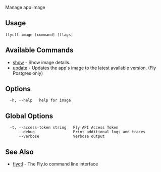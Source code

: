 Manage app image


## Usage
~~~
flyctl image [command] [flags]
~~~

## Available Commands
* [show](/docs/flyctl/image-show/)	 - Show image details.
* [update](/docs/flyctl/image-update/)	 - Updates the app's image to the latest available version. (Fly Postgres only)

## Options

~~~
  -h, --help   help for image
~~~

## Global Options

~~~
  -t, --access-token string   Fly API Access Token
      --debug                 Print additional logs and traces
      --verbose               Verbose output
~~~

## See Also

* [flyctl](/docs/flyctl/help/)	 - The Fly.io command line interface

